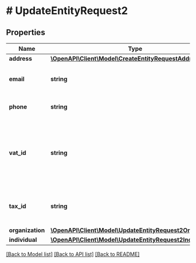 # # UpdateEntityRequest2

## Properties

Name | Type | Description | Notes
------------ | ------------- | ------------- | -------------
**address** | [**\OpenAPI\Client\Model\CreateEntityRequestAddress**](CreateEntityRequestAddress.md) |  | [optional]
**email** | **string** | An official email address of the entity | [optional]
**phone** | **string** | A phone number of the entity | [optional]
**vat_id** | **string** | A VAT number of the entity which points to the registered tax applied for a service price | [optional]
**tax_id** | **string** | An identification number of the legal entity | [optional]
**organization** | [**\OpenAPI\Client\Model\UpdateEntityRequest2Organization**](UpdateEntityRequest2Organization.md) |  | [optional]
**individual** | [**\OpenAPI\Client\Model\UpdateEntityRequest2Individual**](UpdateEntityRequest2Individual.md) |  | [optional]

[[Back to Model list]](../../README.md#models) [[Back to API list]](../../README.md#endpoints) [[Back to README]](../../README.md)
